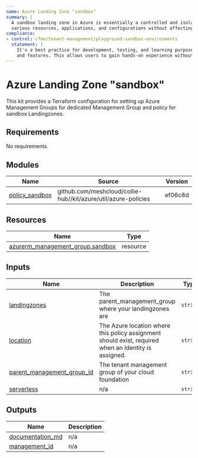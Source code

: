 ```yaml
---
name: Azure Landing Zone "sandbox"
summary: |
  A sandbox landing zone in Azure is essentially a controlled and isolated space where users can deploy and test
  various resources, applications, and configurations without affecting the production environment.
compliance:
- control: cfmm/tenant-management/playground-sandbox-environments
  statement: |
    It's a best practice for development, testing, and learning purposes, providing a safe and secure area to explore Azure services
    and features. This allows users to gain hands-on experience without the risk of impacting critical systems.
---
```


# Azure Landing Zone "sandbox"

This kit provides a Terraform configuration for setting up Azure Management Groups for dedicated Management Group and policy for sandbox Landingzones.

<!-- BEGIN_TF_DOCS -->
## Requirements

No requirements.

## Modules

| Name | Source | Version |
|------|--------|---------|
| <a name="module_policy_sandbox"></a> [policy\_sandbox](#module\_policy\_sandbox) | github.com/meshcloud/collie-hub//kit/azure/util/azure-policies | ef06c8d |

## Resources

| Name | Type |
|------|------|
| [azurerm_management_group.sandbox](https://registry.terraform.io/providers/hashicorp/azurerm/latest/docs/resources/management_group) | resource |

## Inputs

| Name | Description | Type | Default | Required |
|------|-------------|------|---------|:--------:|
| <a name="input_landingzones"></a> [landingzones](#input\_landingzones) | The parent\_management\_group where your landingzones are | `string` | `"lv-landingzones"` | no |
| <a name="input_location"></a> [location](#input\_location) | The Azure location where this policy assignment should exist, required when an Identity is assigned. | `string` | `"germanywestcentral"` | no |
| <a name="input_parent_management_group_id"></a> [parent\_management\_group\_id](#input\_parent\_management\_group\_id) | The tenant management group of your cloud foundation | `string` | `"lv-foundation"` | no |
| <a name="input_serverless"></a> [serverless](#input\_serverless) | n/a | `string` | `"serverless"` | no |

## Outputs

| Name | Description |
|------|-------------|
| <a name="output_documentation_md"></a> [documentation\_md](#output\_documentation\_md) | n/a |
| <a name="output_management_id"></a> [management\_id](#output\_management\_id) | n/a |
<!-- END_TF_DOCS -->
